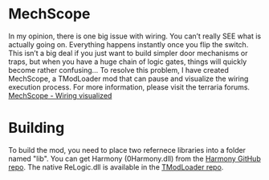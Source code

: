 ﻿# MechScope

In my opinion, there is one big issue with wiring. You can’t really SEE what is actually going on. Everything happens instantly once you flip the switch. This isn’t a big deal if you just want to build simpler door mechanisms or traps, but when you have a huge chain of logic gates, things will quickly become rather confusing… To resolve this problem, I have created MechScope, a TModLoader mod that can pause and visualize the wiring execution process.
For more information, please visit the terraria forums.
[MechScope - Wiring visualized](https://forums.terraria.org/index.php?threads/mechscope-wiring-visualized.70665/)

# Building

To build the mod, you need to place two refernece libraries into a folder named "lib".
You can get Harmony (0Harmony.dll) from the [Harmony GitHub repo](https://github.com/pardeike/Harmony/releases).
The native ReLogic.dll is available in the [TModLoader repo](https://github.com/blushiemagic/tModLoader/tree/master/references).